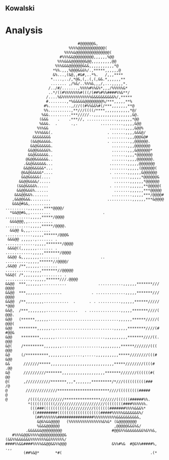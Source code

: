 ## Kowalski

# Analysis
                                                                                
                                                                                
                                    #@@@@@@&,                                   
                                %%%%@@@@@@@@@@@@(                               
                              %%%%&@@@@@@@@@@@@@@@(                             
                            #%%%&&@@@@@@@@@,,,,,,%@@                            
                           %%%&&&@@@@@@&@@,,,,,,,,,@@                           
                          %%%&&&@@@@@@&&&,,,,,,,,,,,*@                          
                         *%%.,,,%@@@&&&%/.,*****,,,,,,@                         
                         &%...,(&@,,#&#,..*%.   /,,,****                        
                        *....,../,*@&,(,.(,(,&&.*,,,,,,**                       
                        ....... ,/%&/..%%%&,,,/,...,,,,,*.                      
                       /../#/.......,%%%%#%%&%*,,,/%%%%%&*                      
                       ..*/((#%%%%%%%#(((/(##%#%%####%%&**/                     
                      /....%&%%%%%%%%%%%%%&&&&&&&&&&%/,*****                    
                      #........,*%&&&&&@@@@@@@@%/***,,,,,**%                    
                     #%..........,///((#%%&&%#(/***,,,,,,,**@                   
                     %%..........,**///((((/****,,,,,,,,,,,*@/                  
                    %&&..........***/////..,,,,,,,,,,,,,,,,,&@.                 
                   (&&&    .    .***//, .............,,,,,,,*@@                 
                   %&&&.  .      .,.          ..........,,,,,&@@                
                  %%%&&                           .......,,,,&@@%               
                 %%%&&&(.                        . ......,,,,&&&@/              
                &&&&&&&&                         .........,,,@@@&@#             
               (&&@&&&&&.                        . ........,,@@@@@@.            
               &&@&&&&&&.                          .......,,,@@@@@@@            
              &&@@&&&&&%.                          .......,,,&@@@@@@*           
              &&@&&&&&&..                          ......,,,,*@@@@@@@           
             @&@@&&&&&&..                          .......,,,,@@@@@@@.          
            .&&@&&&&&&...                         ........,,,,,@@@@@@@          
            &&@@&&&&&*...                         ........,,,,,(@@@@@@(         
           @&&@&&&&&*....                         . ......,,,,,,&@@@@@@         
           &&@&&&&&(....                           ........,,,,,*@@@@@@&        
          &&@@&&&&/.....                            .......,,,,,,*@@@@@@        
         (&&@&&&&%.....                           . .......,,,,,,**@@@@@(       
         &&@@&&&%......                             .......,,,,,,***@@@@@       
        &&&@@&&%.......                            .........,,,,,***/@@@@#      
       ,&&@@&&&.........                         ...........,,,,,,***&@@@@      
       &&&@#&&,.........                         ..........,,,,,,,****@@@@/     
      *&&@@#&,,.........                       . ...........,,,,,*****/@@@@     
      &&&@@@,,...........                        ...........,,,,,*****/@@@@.    
      &&@@ &,,,.........                        ............,,,,,******/@@@&    
     &&&@@ ,,,,,.,....... .                   .............,,,,,*******/@@@@    
     &&&@((,,,,,,,....... .                    ............,,,,,*******/@@@@    
     &&@@ &,,,,,,,,.........                  .. ..........,,,,,******//@@@@/   
    ,&&@@ /**,,,,,,........                    ...........,,,,,*******//@@@@@   
    %&&@( /*,,,,,,,,......... .              ...........,.,,,,,******///.@@@@   
    &&@@  ***,,,,,,,...........              ...........,,,,,,*******/// @@@@   
    &&@@  ***,,,,,,,.........             . .............,,,,,*******/// @@@@   
    &&@@  /**,,,,,,,,...........  .      . . ..........,,,,,,******///// *@@@   
    &&@,  /***,,,,,,,,..............   . ..............,,,,,*******////(  @@@.  
    &@@   (******,,,,,,...............................,,,,,,******/////(  @@@(  
    &@@   ********,,,,,,.,..........................,,,,,,********////(#  #@@&  
    &@@    ********,,,,,,,......................,,,,,,,,,,*******////((.   @@@  
    &@(    /*********,,,,,,,,.................,,,,,,,,,******///////(((    @@@  
    &@     (/**********,,,,,,,,,,.....,.....,,,,,,,,,,*****////////(((#    &@@  
    &&      ///////*****,,,,,,,,,,,,,,,,,,,,,,,,,,,,*****////////((((#     .@@  
    &@      //////////*******,,,,,,,,,,,,,,,,,,,*******///////((((((#(      @@  
    @(      ,///////////*******,,,*,,,,,,,*********/*///((((((((((###       /@  
    @        //////////////***********************////(((((((((#####         @  
    @         /((((///////////****************///////((((((######%%.            
              *(((((((((((//////////////////////((((((((####%%%%%%.             
               (((###(((((((((((///////////(((((((#######%%%%&&&%*              
                ((#########(((((((((((((((((((#####%%%%%&&&&&&&%/               
                 (##%%%%%%%################%%%%%%%%%%&&&&&&&&&&,                
                  &@&%&&@@@@   (%%%%%%%%%%%%%%%&%&* (&@@@@@@@@                  
                  %&&&@@@@@@                        ,@@@@@&&&%&/                
             .&&&&&&@@@@@@@@@                      #@@&%%&&&&&&&&%&%%&,         
       #%%%&@@&%%%%@@@@@@@@@@@&                   (&&%%&&&&&&%%%%%%%&&%%%%%%/   
    ####%%&&####%%%%&&@@&&%%@@@                    &%%#%&  #@&%%#####%,    .,,  
            (##%&@*       *#(                                       .(*         
                                                                                
                                                                             
